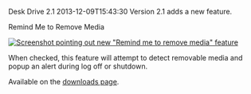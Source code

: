 Desk Drive 2.1
2013-12-09T15:43:30
Version 2.1 adds a new feature.

Remind Me to Remove Media

[![Screenshot pointing out new "Remind me to remove media" feature](http://az667460.vo.msecnd.net/cdn/images/blog/Windows-Live-Writer/Desk-Drive-2.1_94DF/deskdrive_thumb.png)](http://az667460.vo.msecnd.net/cdn/images/blog/Windows-Live-Writer/Desk-Drive-2.1_94DF/deskdrive_2.png)

When checked, this feature will attempt to detect removable media and popup an alert during log off or shutdown.

Available on the [downloads page](/downloads).
